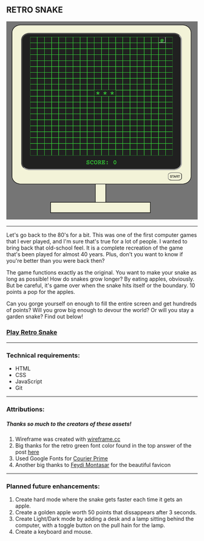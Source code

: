 

## RETRO SNAKE

![A screenshot of the RETRO SNAKE game.](./assets.js/RETRO-SNAKE-screenshot-for-README.jpg)

---
Let's go back to the 80's for a bit. This was one of the first computer games that I ever played, and I'm sure that's true for a lot of people. I wanted to bring back that old-school feel. It is a complete recreation of the game that's been played for almost 40 years. Plus, don't you want to know if you're better than you were back then?

The game functions exactly as the original. You want to make your snake as long as possible! How do snakes grow longer? By eating apples, obviously. But be careful, it's game over when the snake hits itself or the boundary. 10 points a pop for the apples.

Can you gorge yourself on enough to fill the entire screen and get hundreds of points? Will you grow big enough to devour the world? Or will you stay a garden snake? Find out below!

### [Play Retro Snake](https://nate-snake.netlify.app/)

---
### Technical requirements:

- HTML
- CSS
- JavaScript
- Git

---
### Attributions:
##### Thanks so much to the creators of these assets!
1. Wireframe was created with [wireframe.cc](https://wireframe.cc/XR4iho)
2. Big thanks for the retro green font color found in the top answer of the post [here](https://superuser.com/questions/361297/what-colour-is-the-dark-green-on-old-fashioned-green-screen-computer-displays)
3. Used Google Fonts for [Courier Prime](https://fonts.google.com/specimen/Courier+Prime)
4. Another big thanks to [Feydi Montasar](https://www.artstation.com/artwork/Xn6E0y) for the beautiful favicon

---
### Planned future enhancements:

1. Create hard mode where the snake gets faster each time it gets an apple.
2. Create a golden apple worth 50 points that dissappears after 3 seconds.
3. Create Light/Dark mode by adding a desk and a lamp sitting behind the computer, with a toggle button on the pull hain for the lamp.
4. Create a keyboard and mouse.